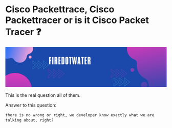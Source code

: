 # Cisco Packettrace, Cisco Packettracer or is it Cisco Packet Tracer :question:

<img src='../img/banner.png' alt="banner"></img>


This is the real question all of them.

Answer to this question:
```
there is no wrong or right, we developer know exactly what we are talking about, right?
```